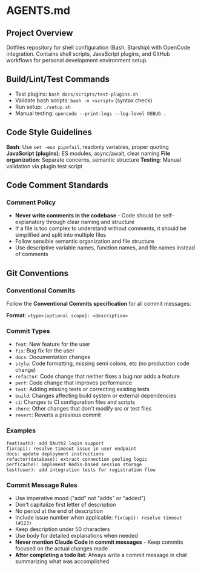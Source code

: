 # AGENTS.md

## Project Overview

Dotfiles repository for shell configuration (Bash, Starship) with OpenCode integration. Contains shell scripts, JavaScript plugins, and GitHub workflows for personal development environment setup.

## Build/Lint/Test Commands

- Test plugins: `bash docs/scripts/test-plugins.sh`
- Validate bash scripts: `bash -n <script>` (syntax check)
- Run setup: `./setup.sh`
- Manual testing: `opencode --print-logs --log-level DEBUG .`

## Code Style Guidelines

**Bash**: Use `set -euo pipefail`, readonly variables, proper quoting
**JavaScript (plugins)**: ES modules, async/await, clear naming
**File organization**: Separate concerns, semantic structure
**Testing**: Manual validation via plugin test script

## Code Comment Standards

### Comment Policy

- **Never write comments in the codebase** - Code should be self-explanatory through clear naming and structure
- If a file is too complex to understand without comments, it should be simplified and split into multiple files
- Follow sensible semantic organization and file structure
- Use descriptive variable names, function names, and file names instead of comments

## Git Conventions

### Conventional Commits

Follow the **Conventional Commits specification** for all commit messages:

**Format**: `<type>[optional scope]: <description>`

### Commit Types
- `feat`: New feature for the user
- `fix`: Bug fix for the user
- `docs`: Documentation changes
- `style`: Code formatting, missing semi colons, etc (no production code change)
- `refactor`: Code change that neither fixes a bug nor adds a feature
- `perf`: Code change that improves performance
- `test`: Adding missing tests or correcting existing tests
- `build`: Changes affecting build system or external dependencies
- `ci`: Changes to CI configuration files and scripts
- `chore`: Other changes that don't modify src or test files
- `revert`: Reverts a previous commit

### Examples
```
feat(auth): add OAuth2 login support
fix(api): resolve timeout issue in user endpoint
docs: update deployment instructions
refactor(database): extract connection pooling logic
perf(cache): implement Redis-based session storage
test(user): add integration tests for registration flow
```

### Commit Message Rules

- Use imperative mood ("add" not "adds" or "added")
- Don't capitalize first letter of description
- No period at the end of description
- Include issue number when applicable: `fix(api): resolve timeout (#123)`
- Keep description under 50 characters
- Use body for detailed explanations when needed
- **Never mention Claude Code in commit messages** - Keep commits focused on the actual changes made
- **After completing a todo list**: Always write a commit message in chat summarizing what was accomplished